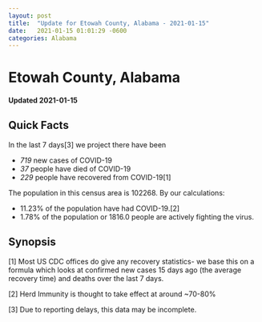 ```yaml
---
layout: post
title:  "Update for Etowah County, Alabama - 2021-01-15"
date:   2021-01-15 01:01:29 -0600
categories: Alabama
---
```


# Etowah County, Alabama
#### Updated 2021-01-15

## Quick Facts

In the last 7 days[3] we project there have been
- *719* new cases of COVID-19
- *37* people have died of COVID-19
- *229* people have recovered from COVID-19[1]

The population in this census area is 102268. By our calculations:
- 11.23% of the population have had COVID-19.[2]
- 1.78% of the population or 1816.0 people are actively fighting the virus.

## Synopsis




[1] Most US CDC offices do give any recovery statistics- we base this on a formula which looks at confirmed new cases
15 days ago (the average recovery time) and deaths over the last 7 days.

[2] Herd Immunity is thought to take effect at around ~70-80%

[3] Due to reporting delays, this data may be incomplete.
 
    